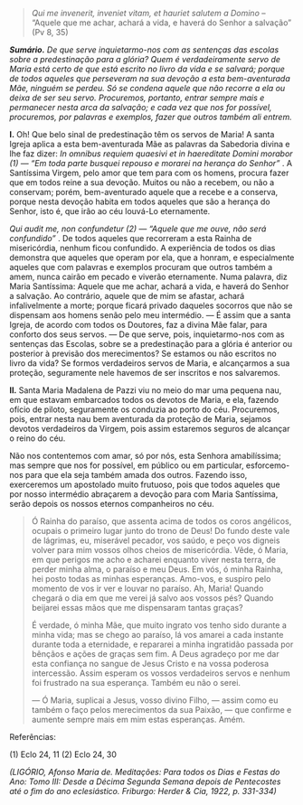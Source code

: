 > *Qui me invenerit, inveniet vitam, et hauriet salutem a Domino* – “Aquele que me achar, achará a vida, e haverá do Senhor a salvação” (Pv 8, 35)

***Sumário.** De que serve inquietarmo-nos com as sentenças das escolas sobre a predestinação para a glória? Quem é verdadeiramente servo de Maria está certo de que está escrito no livro da vida e se salvará; porque de todos aqueles que perseveram na sua devoção a esta bem-aventurada Mãe, ninguém se perdeu. Só se condena aquele que não recorre a ela ou deixa de ser seu servo. Procuremos, portanto, entrar sempre mais e permanecer nesta arca da salvação; e cada vez que nos for possível, procuremos, por palavras e exemplos, fazer que outros também ali entrem.*

**I.** Oh! Que belo sinal de predestinação têm os servos de Maria! A santa Igreja aplica a esta bem-aventurada Mãe as palavras da Sabedoria divina e lhe faz dizer: *In omnibus requiem quaesivi et in haereditate Domini morabor (1) — “Em toda parte busquei repouso e morarei na herança do Senhor”* . A Santíssima Virgem, pelo amor que tem para com os homens, procura fazer que em todos reine a sua devoção. Muitos ou não a recebem, ou não a conservam; porém, bem-aventurado aquele que a recebe e a conserva, porque nesta devoção habita em todos aqueles que são a herança do Senhor, isto é, que irão ao céu louvá-Lo eternamente.

*Qui audit me, non confundetur (2) — “Aquele que me ouve, não será confundido”* . De todos aqueles que recorreram a esta Rainha de misericórdia, nenhum ficou confundido. A experiência de todos os dias demonstra que aqueles que operam por ela, que a honram, e especialmente aqueles que com palavras e exemplos procuram que outros também a amem, nunca cairão em pecado e viverão eternamente. Numa palavra, diz Maria Santíssima: Aquele que me achar, achará a vida, e haverá do Senhor a salvação. Ao contrário, aquele que de mim se afastar, achará infalivelmente a morte; porque ficará privado daqueles socorros que não se dispensam aos homens senão pelo meu intermédio. — É assim que a santa Igreja, de acordo com todos os Doutores, faz a divina Mãe falar, para conforto dos seus servos. — De que serve, pois, inquietarmo-nos com as sentenças das Escolas, sobre se a predestinação para a glória é anterior ou posterior à previsão dos merecimentos? Se estamos ou não escritos no livro da vida? Se formos verdadeiros servos de Maria, e alcançarmos a sua proteção, seguramente nele havemos de ser inscritos e nos salvaremos.

**II.** Santa Maria Madalena de Pazzi viu no meio do mar uma pequena nau, em que estavam embarcados todos os devotos de Maria, e ela, fazendo ofício de piloto, seguramente os conduzia ao porto do céu. Procuremos, pois, entrar nesta nau bem aventurada da proteção de Maria, sejamos devotos verdadeiros da Virgem, pois assim estaremos seguros de alcançar o reino do céu.

Não nos contentemos com amar, só por nós, esta Senhora amabilíssima; mas sempre que nos for possível, em público ou em particular, esforcemo-nos para que ela seja também amada dos outros. Fazendo isso, exerceremos um apostolado muito frutuoso, pois que todos aqueles que por nosso intermédio abraçarem a devoção para com Maria Santíssima, serão depois os nossos eternos companheiros no céu.

> Ó Rainha do paraíso, que assenta acima de todos os coros angélicos, ocupais o primeiro lugar junto do trono de Deus! Do fundo deste vale de lágrimas, eu, miserável pecador, vos saúdo, e peço vos digneis volver para mim vossos olhos cheios de misericórdia. Vêde, ó Maria, em que perigos me acho e acharei enquanto viver nesta terra, de perder minha alma, o paraíso e meu Deus. Em vós, ó minha Rainha, hei posto todas as minhas esperanças. Amo-vos, e suspiro pelo momento de vos ir ver e louvar no paraíso. Ah, Maria! Quando chegará o dia em que me verei já salvo aos vossos pés? Quando beijarei essas mãos que me dispensaram tantas graças?
>
> É verdade, ó minha Mãe, que muito ingrato vos tenho sido durante a minha vida; mas se chego ao paraíso, lá vos amarei a cada instante durante toda a eternidade, e repararei a minha ingratidão passada por bênçãos e ações de graças sem fim. A Deus agradeço por me dar esta confiança no sangue de Jesus Cristo e na vossa poderosa intercessão. Assim esperam os vossos verdadeiros servos e nenhum foi frustrado na sua esperança. Também eu não o serei.
>
> — Ó Maria, suplicai a Jesus, vosso divino Filho, — assim como eu também o faço pelos merecimentos da sua Paixão, — que confirme e aumente sempre mais em mim estas esperanças. Amém.

Referências:

\(1\) Eclo 24, 11 (2) Eclo 24, 30

*(LIGÓRIO, Afonso Maria de. Meditações: Para todos os Dias e Festas do Ano: Tomo III: Desde a Décima Segunda Semana depois de Pentecostes até o fim do ano eclesiástico. Friburgo: Herder & Cia, 1922, p. 331-334)*
